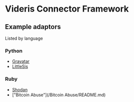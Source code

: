 # Videris Connector Framework

## Example adaptors

Listed by language

### Python

* [Gravatar](/Gravatar/README.md)
* [LittleSis](/LittleSis/README.md)


### Ruby

* [Shodan](/Shodan/README.md)
* ["Bitcoin Abuse"](/Bitcoin Abuse/README.md)

